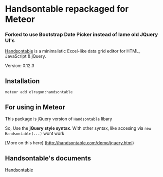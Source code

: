 Handsontable repackaged for Meteor
=========

### Forked to use Bootstrap Date Picker instead of lame old JQuery UI's

[Handsontable](http://handsontable.com/) is a minimalistic Excel-like data grid editor for HTML, JavaScript & jQuery.

Version: 0.12.3

## Installation

`meteor add olragon:handsontable`


## For using in Meteor
This package is jQuery version of `Handsontable` libary

So, Use the **jQuery style syntax**. With other syntax, like accesing via `new Handsontable(...)` wont work

[More on this here] (http://handsontable.com/demo/jquery.html)


## Handsontable's documents

[Handsontable](http://handsontable.com/)

